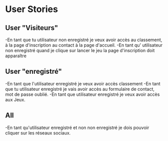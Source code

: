 ﻿# User Stories


## User "Visiteurs"
-En tant que tu utilisateur non enregistré je veux avoir accès au classement, à la page d'inscription au contact à la page d'accueil.
-En tant qu' utilisateur non enregistré quand je clique sur lancer le jeu la page d'inscription doit apparaître



## User "enregistré"
-En tant que l'utilisateur enregistré je veux avoir accès classement
-En tant que tu utilisateur enregistré je vais avoir accès au formulaire de contact, mot de passe oublié.
-En tant que utilisateur enregistré je veux avoir accès aux Jeux.


## All
-En tant qu'utilisateur enregistré et non non enregistré je dois pouvoir cliquer sur les réseaux sociaux.

```

